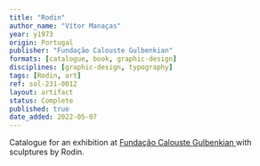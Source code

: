 ```yaml
---
title: "Rodin"
author_name: "Vítor Manaças"
year: y1973
origin: Portugal
publisher: "Fundação Calouste Gulbenkian"
formats: [catalogue, book, graphic-design]
disciplines: [graphic-design, typography]
tags: [Rodin, art]
ref: sol-231-0012
layout: artifact
status: Complete
published: true
date_added: 2022-05-07
---
```


Catalogue for an exhibition at <a class="text cat-link publisher" href="/publishers/Fundação Calouste Gulbenkian /">Fundação Calouste Gulbenkian </a> with sculptures by Rodin.
